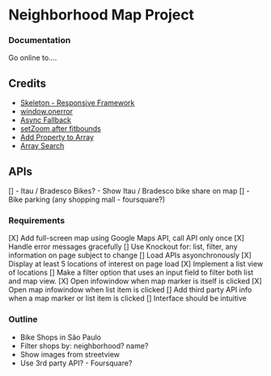 # Neighborhood Map Project

### Documentation
Go online to....

## Credits
- [Skeleton - Responsive Framework](http://getskeleton.com/)
- [window.onerror](http://stackoverflow.com/questions/3677783/is-it-possible-to-catch-exceptions-thrown-in-a-javascript-async-callback)
- [Async Fallback](https://discussions.udacity.com/t/handling-google-maps-in-async-and-fallback/34282)
- [setZoom after fitbounds](http://stackoverflow.com/questions/15719951/google-maps-api-v3-auto-center-map-with-multiple-markers)
- [Add Property to Array](http://stackoverflow.com/questions/9952126/add-property-to-javascript-array)
- [Array Search](http://www.w3schools.com/jsref/jsref_indexof_array.asp)

## APIs
[] - Itau / Bradesco Bikes? - Show Itau / Bradesco bike share on map
[] - Bike parking (any shopping mall - foursquare?)


### Requirements
[X] Add full-screen map using Google Maps API, call API only once
[X] Handle error messages gracefully
[] Use Knockout for: list, filter, any information on page subject to change
[] Load APIs asyonchronously
[X] Display at least 5 locations of interest on page load
[X] Implement a list view of locations
[] Make a filter option that uses an input field to filter both list and map view.
[X] Open infowindow when map marker is itself is clicked
[X] Open map infowindow when list item is clicked
[] Add third party API info when a map marker or list item is clicked
[] Interface should be intuitive

### Outline
- Bike Shops in São Paulo
- Filter shops by: neighborhood? name?
- Show images from streetview
- Use 3rd party API? - Foursquare?